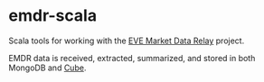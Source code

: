 emdr-scala
==========

Scala tools for working with the
[EVE Market Data Relay](https://eve-market-data-relay.readthedocs.org/en/latest/) project.

EMDR data is received, extracted, summarized, and stored in both MongoDB and
[Cube](https://github.com/square/cube/wiki).

